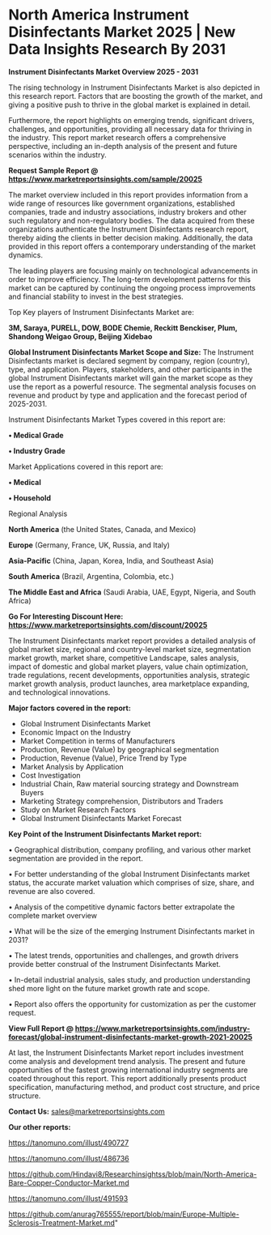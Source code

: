 # North America Instrument Disinfectants Market 2025 | New Data Insights Research By 2031

<Strong> Instrument Disinfectants Market Overview 2025 - 2031</strong>

The rising technology in Instrument Disinfectants Market is also depicted in this research report. Factors that are boosting the growth of the market, and giving a positive push to thrive in the global market is explained in detail.

Furthermore, the report highlights on emerging trends, significant drivers, challenges, and opportunities, providing all necessary data for thriving in the industry. This report market research offers a comprehensive perspective, including an in-depth analysis of the present and future scenarios within the industry.

<strong>Request Sample Report @ <a href=https://www.marketreportsinsights.com/sample/20025>https://www.marketreportsinsights.com/sample/20025</a></strong>

The market overview included in this report provides information from a wide range of resources like government organizations, established companies, trade and industry associations, industry brokers and other such regulatory and non-regulatory bodies. The data acquired from these organizations authenticate the Instrument Disinfectants research report, thereby aiding the clients in better decision making. Additionally, the data provided in this report offers a contemporary understanding of the market dynamics.

The leading players are focusing mainly on technological advancements in order to improve efficiency. The long-term development patterns for this market can be captured by continuing the ongoing process improvements and financial stability to invest in the best strategies.

Top Key players of Instrument Disinfectants Market are:

<strong>3M, Saraya, PURELL, DOW, BODE Chemie, Reckitt Benckiser, Plum, Shandong Weigao Group, Beijing Xidebao</strong>

<strong><b>Global Instrument Disinfectants Market Scope and Size:</b></strong>
The Instrument Disinfectants market is declared segment by company, region (country), type, and application. Players, stakeholders, and other participants in the global Instrument Disinfectants market will gain the market scope as they use the report as a powerful resource. The segmental analysis focuses on revenue and product by type and application and the forecast period of 2025-2031.

Instrument Disinfectants Market Types covered in this report are:

<strong>• Medical Grade

• Industry Grade</strong>

Market Applications covered in this report are:

<strong>• Medical

• Household</strong> 

Regional Analysis

<strong>North America</strong> (the United States, Canada, and Mexico)

<strong>Europe</strong> (Germany, France, UK, Russia, and Italy)

<strong>Asia-Pacific</strong> (China, Japan, Korea, India, and Southeast Asia)

<strong>South America</strong> (Brazil, Argentina, Colombia, etc.)

<strong>The Middle East and Africa</strong> (Saudi Arabia, UAE, Egypt, Nigeria, and South Africa)

<strong>Go For Interesting Discount Here: <a href=https://www.marketreportsinsights.com/discount/20025>https://www.marketreportsinsights.com/discount/20025</a></strong>

The Instrument Disinfectants market report provides a detailed analysis of global market size, regional and country-level market size, segmentation market growth, market share, competitive Landscape, sales analysis, impact of domestic and global market players, value chain optimization, trade regulations, recent developments, opportunities analysis, strategic market growth analysis, product launches, area marketplace expanding, and technological innovations.

<strong><b>Major factors covered in the report:</b></strong>
<ul>
  <li>Global Instrument Disinfectants Market </li>
  <li>Economic Impact on the Industry</li>
  <li>Market Competition in terms of Manufacturers</li>
  <li>Production, Revenue (Value) by geographical segmentation</li>
  <li>Production, Revenue (Value), Price Trend by Type</li>
  <li>Market Analysis by Application</li>
  <li>Cost Investigation</li>
  <li>Industrial Chain, Raw material sourcing strategy and Downstream Buyers</li>
  <li>Marketing Strategy comprehension, Distributors and Traders</li>
  <li>Study on Market Research Factors</li>
  <li>Global Instrument Disinfectants Market Forecast</li>
</ul>

<strong><b>Key Point of the Instrument Disinfectants Market report:</b></strong>

• Geographical distribution, company profiling, and various other market segmentation are provided in the report.

• For better understanding of the global Instrument Disinfectants market status, the accurate market valuation which comprises of size, share, and revenue are also covered.

• Analysis of the competitive dynamic factors better extrapolate the complete market overview

• What will be the size of the emerging Instrument Disinfectants market in 2031?

• The latest trends, opportunities and challenges, and growth drivers provide better construal of the Instrument Disinfectants Market.

• In-detail industrial analysis, sales study, and production understanding shed more light on the future market growth rate and scope.

• Report also offers the opportunity for customization as per the customer request.

<strong><b>View Full Report @ <a href=https://www.marketreportsinsights.com/industry-forecast/global-instrument-disinfectants-market-growth-2021-20025>https://www.marketreportsinsights.com/industry-forecast/global-instrument-disinfectants-market-growth-2021-20025</a></b></strong>


At last, the Instrument Disinfectants Market report includes investment come analysis and development trend analysis. The present and future opportunities of the fastest growing international industry segments are coated throughout this report. This report additionally presents product specification, manufacturing method, and product cost structure, and price structure.

<strong>Contact Us:</strong>
sales@marketreportsinsights.com

<strong>Our other reports:</strong>

<a href=https://tanomuno.com/illust/490727>https://tanomuno.com/illust/490727</a>

<a href=https://tanomuno.com/illust/486736>https://tanomuno.com/illust/486736</a>

<a href=https://github.com/Hindavi8/Researchinsightss/blob/main/North-America-Bare-Copper-Conductor-Market.md>https://github.com/Hindavi8/Researchinsightss/blob/main/North-America-Bare-Copper-Conductor-Market.md</a>

<a href=https://tanomuno.com/illust/491593>https://tanomuno.com/illust/491593</a>

<a href=https://github.com/anurag765555/report/blob/main/Europe-Multiple-Sclerosis-Treatment-Market.md>https://github.com/anurag765555/report/blob/main/Europe-Multiple-Sclerosis-Treatment-Market.md</a>"

